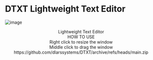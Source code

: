 # DTXT Lightweight Text Editor
![image](https://user-images.githubusercontent.com/124361703/221480882-6b661a62-9955-49ca-adcc-ceae242b8ef2.png)<br> 
<p align="center">
Lightweight Text Editor  <br> 
HOW TO USE<br> 
Right click to resize the window<br> 
Middle click to drag the window<br> 
https://github.com/dlarssystems/DTXT/archive/refs/heads/main.zip<br> 
</p>

